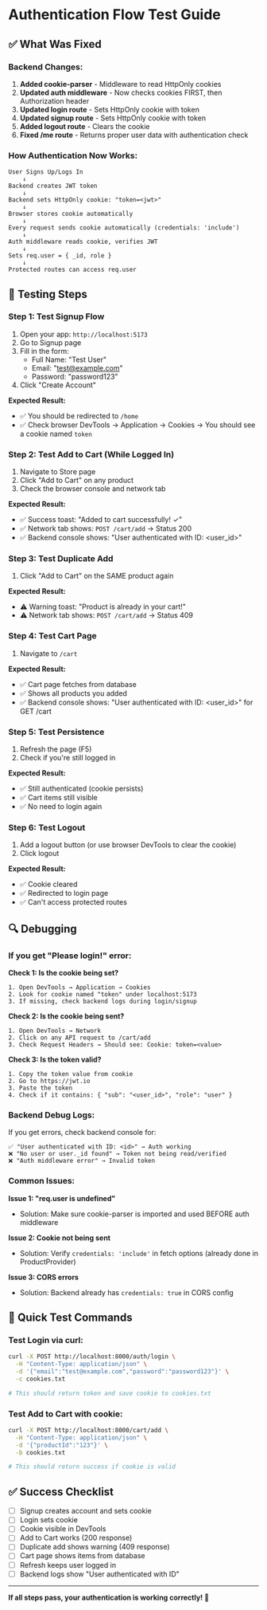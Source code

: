 # Authentication Flow Test Guide

## ✅ What Was Fixed

### Backend Changes:

1. **Added cookie-parser** - Middleware to read HttpOnly cookies
2. **Updated auth middleware** - Now checks cookies FIRST, then Authorization header
3. **Updated login route** - Sets HttpOnly cookie with token
4. **Updated signup route** - Sets HttpOnly cookie with token
5. **Added logout route** - Clears the cookie
6. **Fixed /me route** - Returns proper user data with authentication check

### How Authentication Now Works:

```
User Signs Up/Logs In
    ↓
Backend creates JWT token
    ↓
Backend sets HttpOnly cookie: "token=<jwt>"
    ↓
Browser stores cookie automatically
    ↓
Every request sends cookie automatically (credentials: 'include')
    ↓
Auth middleware reads cookie, verifies JWT
    ↓
Sets req.user = { _id, role }
    ↓
Protected routes can access req.user
```

## 🧪 Testing Steps

### Step 1: Test Signup Flow

1. Open your app: `http://localhost:5173`
2. Go to Signup page
3. Fill in the form:
   - Full Name: "Test User"
   - Email: "test@example.com"
   - Password: "password123"
4. Click "Create Account"

**Expected Result:**

- ✅ You should be redirected to `/home`
- ✅ Check browser DevTools → Application → Cookies → You should see a cookie named `token`

### Step 2: Test Add to Cart (While Logged In)

1. Navigate to Store page
2. Click "Add to Cart" on any product
3. Check the browser console and network tab

**Expected Result:**

- ✅ Success toast: "Added to cart successfully! ✓"
- ✅ Network tab shows: `POST /cart/add` → Status 200
- ✅ Backend console shows: "User authenticated with ID: <user_id>"

### Step 3: Test Duplicate Add

1. Click "Add to Cart" on the SAME product again

**Expected Result:**

- ⚠️ Warning toast: "Product is already in your cart!"
- ⚠️ Network tab shows: `POST /cart/add` → Status 409

### Step 4: Test Cart Page

1. Navigate to `/cart`

**Expected Result:**

- ✅ Cart page fetches from database
- ✅ Shows all products you added
- ✅ Backend console shows: "User authenticated with ID: <user_id>" for GET /cart

### Step 5: Test Persistence

1. Refresh the page (F5)
2. Check if you're still logged in

**Expected Result:**

- ✅ Still authenticated (cookie persists)
- ✅ Cart items still visible
- ✅ No need to login again

### Step 6: Test Logout

1. Add a logout button (or use browser DevTools to clear the cookie)
2. Click logout

**Expected Result:**

- ✅ Cookie cleared
- ✅ Redirected to login page
- ✅ Can't access protected routes

## 🔍 Debugging

### If you get "Please login!" error:

**Check 1: Is the cookie being set?**

```
1. Open DevTools → Application → Cookies
2. Look for cookie named "token" under localhost:5173
3. If missing, check backend logs during login/signup
```

**Check 2: Is the cookie being sent?**

```
1. Open DevTools → Network
2. Click on any API request to /cart/add
3. Check Request Headers → Should see: Cookie: token=<value>
```

**Check 3: Is the token valid?**

```
1. Copy the token value from cookie
2. Go to https://jwt.io
3. Paste the token
4. Check if it contains: { "sub": "<user_id>", "role": "user" }
```

### Backend Debug Logs:

If you get errors, check backend console for:

```
✅ "User authenticated with ID: <id>" → Auth working
❌ "No user or user._id found" → Token not being read/verified
❌ "Auth middleware error" → Invalid token
```

### Common Issues:

**Issue 1: "req.user is undefined"**

- Solution: Make sure cookie-parser is imported and used BEFORE auth middleware

**Issue 2: Cookie not being sent**

- Solution: Verify `credentials: 'include'` in fetch options (already done in ProductProvider)

**Issue 3: CORS errors**

- Solution: Backend already has `credentials: true` in CORS config

## 📝 Quick Test Commands

### Test Login via curl:

```bash
curl -X POST http://localhost:8000/auth/login \
  -H "Content-Type: application/json" \
  -d '{"email":"test@example.com","password":"password123"}' \
  -c cookies.txt

# This should return token and save cookie to cookies.txt
```

### Test Add to Cart with cookie:

```bash
curl -X POST http://localhost:8000/cart/add \
  -H "Content-Type: application/json" \
  -d '{"productId":"123"}' \
  -b cookies.txt

# This should return success if cookie is valid
```

## ✅ Success Checklist

- [ ] Signup creates account and sets cookie
- [ ] Login sets cookie
- [ ] Cookie visible in DevTools
- [ ] Add to Cart works (200 response)
- [ ] Duplicate add shows warning (409 response)
- [ ] Cart page shows items from database
- [ ] Refresh keeps user logged in
- [ ] Backend logs show "User authenticated with ID"

---

**If all steps pass, your authentication is working correctly! 🎉**
